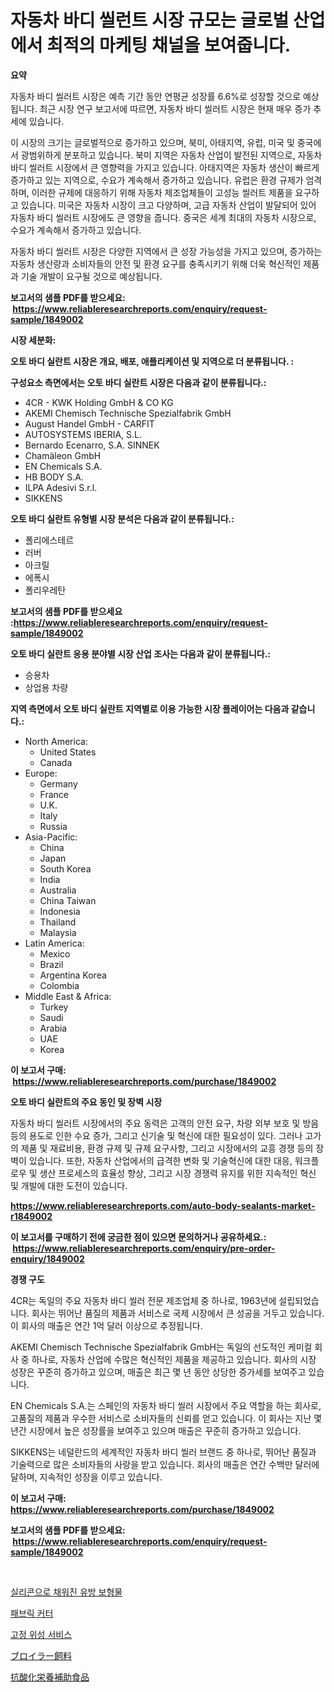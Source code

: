 <p><h1>자동차 바디 씰런트 시장 규모는 글로벌 산업에서 최적의 마케팅 채널을 보여줍니다.</h1></p><p><strong>요약</strong></p>
<p><p>자동차 바디 씰러트 시장은 예측 기간 동안 연평균 성장률 6.6%로 성장할 것으로 예상됩니다. 최근 시장 연구 보고서에 따르면, 자동차 바디 씰러트 시장은 현재 매우 증가 추세에 있습니다.</p><p>이 시장의 크기는 글로벌적으로 증가하고 있으며, 북미, 아태지역, 유럽, 미국 및 중국에서 광범위하게 분포하고 있습니다. 북미 지역은 자동차 산업이 발전된 지역으로, 자동차 바디 씰러트 시장에서 큰 영향력을 가지고 있습니다. 아태지역은 자동차 생산이 빠르게 증가하고 있는 지역으로, 수요가 계속해서 증가하고 있습니다. 유럽은 환경 규제가 엄격하며, 이러한 규제에 대응하기 위해 자동차 제조업체들이 고성능 씰러트 제품을 요구하고 있습니다. 미국은 자동차 시장이 크고 다양하며, 고급 자동차 산업이 발달되어 있어 자동차 바디 씰러트 시장에도 큰 영향을 줍니다. 중국은 세계 최대의 자동차 시장으로, 수요가 계속해서 증가하고 있습니다.</p><p>자동차 바디 씰러트 시장은 다양한 지역에서 큰 성장 가능성을 가지고 있으며, 증가하는 자동차 생산량과 소비자들의 안전 및 환경 요구를 충족시키기 위해 더욱 혁신적인 제품과 기술 개발이 요구될 것으로 예상됩니다.</p></p>
<p><strong>보고서의 샘플 PDF를 받으세요: &nbsp;<a href="https://www.reliableresearchreports.com/enquiry/request-sample/1849002">https://www.reliableresearchreports.com/enquiry/request-sample/1849002</a></strong></p>
<p><strong>시장 세분화:</strong></p>
<p><strong> 오토 바디 실란트 시장은 개요, 배포, 애플리케이션 및 지역으로 더 분류됩니다. :</strong></p>
<p><strong>구성요소 측면에서는 오토 바디 실란트 시장은 다음과 같이 분류됩니다.:</strong></p>
<p><ul><li>4CR - KWK Holding GmbH & CO KG</li><li>AKEMI Chemisch Technische Spezialfabrik GmbH</li><li>August Handel GmbH - CARFIT</li><li>AUTOSYSTEMS IBERIA, S.L.</li><li>Bernardo Ecenarro, S.A. SINNEK</li><li>Chamäleon GmbH</li><li>EN Chemicals S.A.</li><li>HB BODY S.A.</li><li>ILPA Adesivi S.r.l.</li><li>SIKKENS</li></ul></p>
<p><strong> 오토 바디 실란트 유형별 시장 분석은 다음과 같이 분류됩니다.:</strong></p>
<p><ul><li>폴리에스테르</li><li>러버</li><li>아크릴</li><li>에폭시</li><li>폴리우레탄</li></ul></p>
<p><strong>보고서의 샘플 PDF를 받으세요 :<a href="https://www.reliableresearchreports.com/enquiry/request-sample/1849002">https://www.reliableresearchreports.com/enquiry/request-sample/1849002</a></strong></p>
<p><strong> 오토 바디 실란트 응용 분야별 시장 산업 조사는 다음과 같이 분류됩니다.:</strong></p>
<p><ul><li>승용차</li><li>상업용 차량</li></ul></p>
<p><strong>지역 측면에서 오토 바디 실란트 지역별로 이용 가능한 시장 플레이어는 다음과 같습니다.:</strong></p>
<p><ul>
    <li>
        North America:
        <ul>
            <li>United States</li>
            <li>Canada</li>
        </ul>
    </li>
    <li>
        Europe:
        <ul>
            <li>Germany</li>
            <li>France</li>
            <li>U.K.</li>
            <li>Italy</li>
            <li>Russia</li>
        </ul>
    </li>
    <li>
        Asia-Pacific:
        <ul>
            <li>China</li>
            <li>Japan</li>
            <li>South Korea</li>
            <li>India</li>
            <li>Australia</li>
            <li>China Taiwan</li>
            <li>Indonesia</li>
            <li>Thailand</li>
            <li>Malaysia</li>
        </ul>
    </li>
    <li>
        Latin America:
        <ul>
            <li>Mexico</li>
            <li>Brazil</li>
            <li>Argentina Korea</li>
            <li>Colombia</li>
        </ul>
    </li>
    <li>
        Middle East & Africa:
        <ul>
            <li>Turkey</li>
            <li>Saudi</li>
            <li>Arabia</li>
            <li>UAE</li>
            <li>Korea</li>
        </ul>
    </li>
    </ul></p>
<p><strong>이 보고서 구매: &nbsp;<a href="https://www.reliableresearchreports.com/purchase/1849002">https://www.reliableresearchreports.com/purchase/1849002</a></strong></p>
<p><strong>오토 바디 실란트의 주요 동인 및 장벽 시장</strong></p>
<p><p>자동차 바디 씰러트 시장에서의 주요 동력은 고객의 안전 요구, 차량 외부 보호 및 방음 등의 용도로 인한 수요 증가, 그리고 신기술 및 혁신에 대한 필요성이 있다. 그러나 고가의 제품 및 재료비용, 환경 규제 및 규제 요구사항, 그리고 시장에서의 교흥 경쟁 등의 장벽이 있습니다. 또한, 자동차 산업에서의 급격한 변화 및 기술혁신에 대한 대응, 워크플로우 및 생산 프로세스의 효율성 향상, 그리고 시장 경쟁력 유지를 위한 지속적인 혁신 및 개발에 대한 도전이 있습니다.</p></p>
<p><strong><a href="https://www.reliableresearchreports.com/auto-body-sealants-market-r1849002">https://www.reliableresearchreports.com/auto-body-sealants-market-r1849002</a></strong></p>
<p><strong>이 보고서를 구매하기 전에 궁금한 점이 있으면 문의하거나 공유하세요.: &nbsp;<a href="https://www.reliableresearchreports.com/enquiry/pre-order-enquiry/1849002">https://www.reliableresearchreports.com/enquiry/pre-order-enquiry/1849002</a></strong></p>
<p><strong>경쟁 구도</strong></p>
<p><p>4CR는 독일의 주요 자동차 바디 씰러 전문 제조업체 중 하나로, 1963년에 설립되었습니다. 회사는 뛰어난 품질의 제품과 서비스로 국제 시장에서 큰 성공을 거두고 있습니다. 이 회사의 매출은 연간 1억 달러 이상으로 추정됩니다.</p><p>AKEMI Chemisch Technische Spezialfabrik GmbH는 독일의 선도적인 케미컬 회사 중 하나로, 자동차 산업에 수많은 혁신적인 제품을 제공하고 있습니다. 회사의 시장 성장은 꾸준히 증가하고 있으며, 매출은 최근 몇 년 동안 상당한 증가세를 보여주고 있습니다.</p><p>EN Chemicals S.A.는 스페인의 자동차 바디 씰러 시장에서 주요 역할을 하는 회사로, 고품질의 제품과 우수한 서비스로 소비자들의 신뢰를 얻고 있습니다. 이 회사는 지난 몇 년간 시장에서 높은 성장률을 보여주고 있으며 매출은 꾸준히 증가하고 있습니다.</p><p>SIKKENS는 네덜란드의 세계적인 자동차 바디 씰러 브랜드 중 하나로, 뛰어난 품질과 기술력으로 많은 소비자들의 사랑을 받고 있습니다. 회사의 매출은 연간 수백만 달러에 달하며, 지속적인 성장을 이루고 있습니다.</p></p>
<p><strong>이 보고서 구매: &nbsp; <a href="https://www.reliableresearchreports.com/purchase/1849002">https://www.reliableresearchreports.com/purchase/1849002</a></strong></p>
<p><strong>보고서의 샘플 PDF를 받으세요: &nbsp;<a href="https://www.reliableresearchreports.com/enquiry/request-sample/1849002">https://www.reliableresearchreports.com/enquiry/request-sample/1849002</a></strong><strong></strong></p>
<p>&nbsp;</p>
<p><p><a href="https://medium.com/@cierrahayes645/%EC%8B%A4%EB%A6%AC%EC%BD%98-%EC%B6%A9%EC%A0%84-%EC%9C%A0%EB%B0%A9-%EC%9E%84%ED%94%8C%EB%9E%80%ED%8A%B8-%EC%8B%9C%EC%9E%A5-%EB%B3%B4%EA%B3%A0%EC%84%9C%EB%8A%94%EC%9D%B4-%EC%8B%9C%EC%9E%A5%EC%9D%98-%EC%B5%9C%EC%8B%A0-%ED%8A%B8%EB%A0%8C%EB%93%9C-%EB%B0%8F-%EC%84%B1%EC%9E%A5-%EA%B8%B0%ED%9A%8C%EB%A5%BC-%EB%B0%9D%ED%98%80%EC%A4%8D%EB%8B%88%EB%8B%A4-72c321538d22">실리콘으로 채워진 유방 보형물</a></p><p><a href="https://github.com/Howaoole34545/Market-Research-Report-List-1/blob/main/234068067019.md">패브릭 커터</a></p><p><a href="https://medium.com/@rickymetzdvm/%EA%B3%A0%EC%A0%95-%EC%9C%84%EC%84%B1-%EC%84%9C%EB%B9%84%EC%8A%A4-%EC%8B%9C%EC%9E%A5-%EB%B6%84%EC%84%9D-%EB%B0%8F-2024%EB%85%84%EB%B6%80%ED%84%B0-2031%EB%85%84%EA%B9%8C%EC%A7%80%EC%9D%98-%EA%B7%9C%EB%AA%A8-%EC%98%88%EC%B8%A1-a972f4880b1e">고정 위성 서비스</a></p><p><a href="https://github.com/AaronVargas43/Market-Research-Report-List-1/blob/main/498913369347.md">ブロイラー飼料</a></p><p><a href="https://medium.com/@jacksonwiza1924/%E6%8A%97%E9%85%B8%E5%8C%96%E6%A0%84%E9%A4%8A%E8%A3%9C%E5%8A%A9%E5%89%A4%E5%B8%82%E5%A0%B4-%E5%B8%82%E5%A0%B4%E3%82%B7%E3%82%A7%E3%82%A2-%E5%B8%82%E5%A0%B4%E3%83%88%E3%83%AC%E3%83%B3%E3%83%89-%E3%81%8A%E3%82%88%E3%81%B3%E5%B0%86%E6%9D%A5%E3%81%AE%E6%88%90%E9%95%B7%E3%82%92%E6%8E%A2%E3%82%8B-5802b2b6962f">抗酸化栄養補助食品</a></p></p>